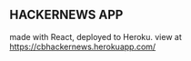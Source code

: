## HACKERNEWS APP

made with React, deployed to Heroku. view at https://cbhackernews.herokuapp.com/

